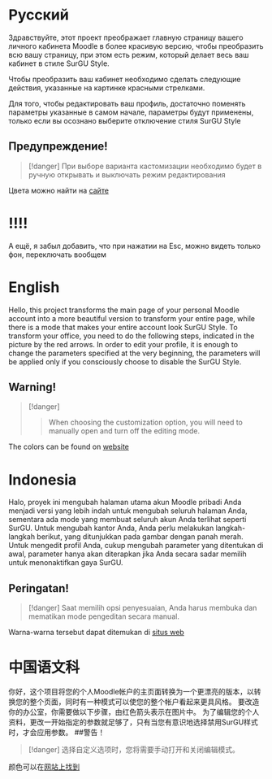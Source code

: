 # Русский 
Здравствуйте, этот проект преображает главную страницу вашего личного кабинета Moodle в более красивую версию, чтобы преобразить всю вашу страницу, при этом есть режим, который делает весь ваш кабинет в стиле SurGU Style.

Чтобы преобразить ваш кабинет необходимо сделать следующие действия, указанные на картинке красными стрелками.

Для того, чтобы редактировать ваш профиль, достаточно поменять параметры указанные в самом начале, параметры будут применены, только если вы осознано выберите отключение стиля SurGU Style
## Предупреждение!
>[!danger]
>При выборе варианта кастомизации необходимо будет в ручную открывать и выключать режим редактирования

Цвета можно найти на [сайте](https://coolors.co/palettes/trending)

# !!!!
А ещё, я забыл добавить, что при нажатии на Esc, можно видеть только фон, переключать вообщем
# English
Hello, this project transforms the main page of your personal Moodle account into a more beautiful version to transform your entire page, while there is a mode that makes your entire account look SurGU Style.
To transform your office, you need to do the following steps, indicated in the picture by the red arrows.
In order to edit your profile, it is enough to change the parameters specified at the very beginning, the parameters will be applied only if you consciously choose to disable the SurGU Style.
## Warning!
>[!danger]
>>When choosing the customization option, you will need to manually open and turn off the editing mode.

The colors can be found on [website](https://coolors.co/palettes/trending )
# Indonesia
Halo, proyek ini mengubah halaman utama akun Moodle pribadi Anda menjadi versi yang lebih indah untuk mengubah seluruh halaman Anda, sementara ada mode yang membuat seluruh akun Anda terlihat seperti SurGU. Untuk mengubah kantor Anda, Anda perlu melakukan langkah-langkah berikut, yang ditunjukkan pada gambar dengan panah merah. Untuk mengedit profil Anda, cukup mengubah parameter yang ditentukan di awal, parameter hanya akan diterapkan jika Anda secara sadar memilih untuk menonaktifkan gaya SurGU.
## Peringatan!
>[!danger]
>Saat memilih opsi penyesuaian, Anda harus membuka dan mematikan mode pengeditan secara manual.

Warna-warna tersebut dapat ditemukan di [situs web](https://coolors.co/palettes/trending)
# 中国语文科
你好，这个项目将您的个人Moodle帐户的主页面转换为一个更漂亮的版本，以转换您的整个页面，同时有一种模式可以使您的整个帐户看起来更具风格。 要改造你的办公室，你需要做以下步骤，由红色箭头表示在图片中。 为了编辑您的个人资料，更改一开始指定的参数就足够了，只有当您有意识地选择禁用SurGU样式时，才会应用参数。 ##警告！
>[!danger]
>选择自定义选项时，您将需要手动打开和关闭编辑模式。

颜色可以在[网站上找到](https://coolors.co/palettes/trending)
